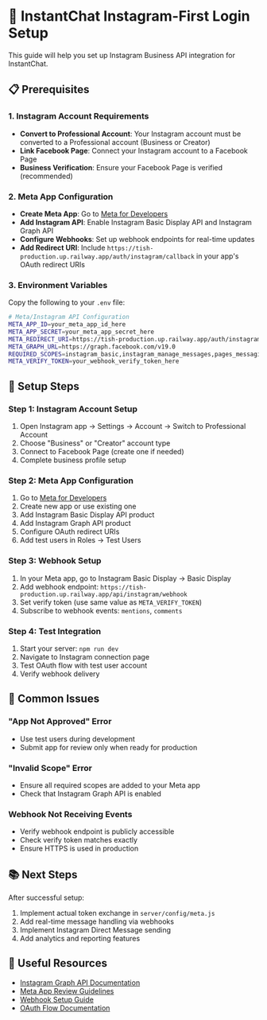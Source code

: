 # 🚀 InstantChat Instagram-First Login Setup

This guide will help you set up Instagram Business API integration for InstantChat.

## 📋 Prerequisites

### 1. Instagram Account Requirements
- **Convert to Professional Account**: Your Instagram account must be converted to a Professional account (Business or Creator)
- **Link Facebook Page**: Connect your Instagram account to a Facebook Page
- **Business Verification**: Ensure your Facebook Page is verified (recommended)

### 2. Meta App Configuration
- **Create Meta App**: Go to [Meta for Developers](https://developers.facebook.com/)
- **Add Instagram API**: Enable Instagram Basic Display API and Instagram Graph API
- **Configure Webhooks**: Set up webhook endpoints for real-time updates
- **Add Redirect URI**: Include `https://tish-production.up.railway.app/auth/instagram/callback` in your app's OAuth redirect URIs

### 3. Environment Variables
Copy the following to your `.env` file:

```bash
# Meta/Instagram API Configuration
META_APP_ID=your_meta_app_id_here
META_APP_SECRET=your_meta_app_secret_here
META_REDIRECT_URI=https://tish-production.up.railway.app/auth/instagram/callback
META_GRAPH_URL=https://graph.facebook.com/v19.0
REQUIRED_SCOPES=instagram_basic,instagram_manage_messages,pages_messaging,pages_show_list,pages_read_engagement,business_management
META_VERIFY_TOKEN=your_webhook_verify_token_here
```

## 🔧 Setup Steps

### Step 1: Instagram Account Setup
1. Open Instagram app → Settings → Account → Switch to Professional Account
2. Choose "Business" or "Creator" account type
3. Connect to Facebook Page (create one if needed)
4. Complete business profile setup

### Step 2: Meta App Configuration
1. Go to [Meta for Developers](https://developers.facebook.com/)
2. Create new app or use existing one
3. Add Instagram Basic Display API product
4. Add Instagram Graph API product
5. Configure OAuth redirect URIs
6. Add test users in Roles → Test Users

### Step 3: Webhook Setup
1. In your Meta app, go to Instagram Basic Display → Basic Display
2. Add webhook endpoint: `https://tish-production.up.railway.app/api/instagram/webhook`
3. Set verify token (use same value as `META_VERIFY_TOKEN`)
4. Subscribe to webhook events: `mentions`, `comments`

### Step 4: Test Integration
1. Start your server: `npm run dev`
2. Navigate to Instagram connection page
3. Test OAuth flow with test user account
4. Verify webhook delivery

## 🚨 Common Issues

### "App Not Approved" Error
- Use test users during development
- Submit app for review only when ready for production

### "Invalid Scope" Error
- Ensure all required scopes are added to your Meta app
- Check that Instagram Graph API is enabled

### Webhook Not Receiving Events
- Verify webhook endpoint is publicly accessible
- Check verify token matches exactly
- Ensure HTTPS is used in production

## 📚 Next Steps

After successful setup:
1. Implement actual token exchange in `server/config/meta.js`
2. Add real-time message handling via webhooks
3. Implement Instagram Direct Message sending
4. Add analytics and reporting features

## 🔗 Useful Resources

- [Instagram Graph API Documentation](https://developers.facebook.com/docs/instagram-api/)
- [Meta App Review Guidelines](https://developers.facebook.com/docs/app-review/)
- [Webhook Setup Guide](https://developers.facebook.com/docs/graph-api/webhooks/)
- [OAuth Flow Documentation](https://developers.facebook.com/docs/facebook-login/guides/advanced/manual-flow/)
